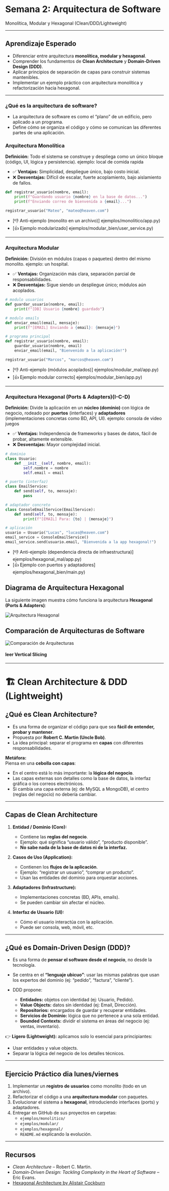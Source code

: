 # Semana 2: Arquitectura de Software  
Monolítica, Modular y Hexagonal (Clean/DDD/Lightweight)  

---

## Aprendizaje Esperado
- Diferenciar entre arquitectura **monolítica, modular y hexagonal**.  
- Comprender los fundamentos de **Clean Architecture** y **Domain-Driven Design (DDD)**.  
- Aplicar principios de separación de capas para construir sistemas mantenibles.  
- Implementar un ejemplo práctico con arquitectura monolítica y refactorización hacia hexagonal.  

---
### ¿Qué es la arquitectura de software?

- La arquitectura de software es como el “plano” de un edificio, pero aplicado a un programa.
- Define cómo se organiza el código y cómo se comunican las diferentes partes de una aplicación.


### Arquitectura Monolítica
**Definición:** Todo el sistema se construye y despliega como un único bloque (código, UI, lógica y persistencia).  ejemplo: local de comida rapida

- ✅ **Ventajas:** Simplicidad, despliegue único, bajo costo inicial.  
- ❌ **Desventajas:** Difícil de escalar, fuerte acoplamiento, bajo aislamiento de fallos.  


``` python
def registrar_usuario(nombre, email):
    print(f"Guardando usuario {nombre} en la base de datos...")
    print(f"Enviando correo de bienvenida a {email}...")

registrar_usuario("Mateo", "mateo@heaven.com")

```

- [👎 Anti-ejemplo (monolito en un archivo)] ejemplos/monolitico/app.py)  
- [👍 Ejemplo modularizado] ejemplos/modular_bien/user_service.py)

---

### Arquitectura Modular
**Definición:** División en módulos (capas o paquetes) dentro del mismo monolito. ejemplo: un hospital.   

- ✅ **Ventajas:** Organización más clara, separación parcial de responsabilidades.  
- ❌ **Desventajas:** Sigue siendo un despliegue único; módulos aún acoplados.  

``` python
# modulo usuarios
def guardar_usuario(nombre, email):
    print(f"[DB] Usuario {nombre} guardado")

# modulo emails
def enviar_email(email, mensaje):
    print(f"[EMAIL] Enviando a {email}: {mensaje}")

# programa principal
def registrar_usuario(nombre, email):
    guardar_usuario(nombre, email)
    enviar_email(email, "Bienvenido a la aplicación!")

registrar_usuario("Marcos", "marcos@heaven.com")

```


- [👎 Anti-ejemplo (módulos acoplados)] ejemplos/modular_mal/app.py)  
- [👍 Ejemplo modular correcto] ejemplos/modular_bien/app.py)  

---

### Arquitectura Hexagonal (Ports & Adapters)(I-C-D)
**Definición:** Divide la aplicación en un **núcleo (dominio)** con lógica de negocio, rodeado por **puertos** (interfaces) y **adaptadores** (implementaciones concretas como BD, API, UI).
ejemplo: consola de video juegos  

- ✅ **Ventajas:** Independencia de frameworks y bases de datos, fácil de probar, altamente extensible.  
- ❌ **Desventajas:** Mayor complejidad inicial.  

``` python
# dominio
class Usuario:
    def __init__(self, nombre, email):
        self.nombre = nombre
        self.email = email

# puerto (interfaz)
class EmailService:
    def send(self, to, mensaje):
        pass

# adaptador concreto
class ConsoleEmailService(EmailService):
    def send(self, to, mensaje):
        print(f"[EMAIL] Para: {to} | {mensaje}")

# aplicación
usuario = Usuario("Lucas", "lucas@heaven.com")
email_service = ConsoleEmailService()
email_service.send(usuario.email, "Bienvenida a la app hexagonal!")

```


- [👎 Anti-ejemplo (dependencia directa de infraestructura)] ejemplos/hexagonal_mal/app.py)  
- [👍 Ejemplo con puertos y adaptadores] ejemplos/hexagonal_bien/main.py)  

## Diagrama de Arquitectura Hexagonal

La siguiente imagen muestra cómo funciona la arquitectura **Hexagonal (Ports & Adapters)**:

![Arquitectura Hexagonal](ejemplos/hexagonal_bien/exagonal.PNG)

## Comparación de Arquitecturas de Software

![Comparación de Arquitecturas](arquitecturas_comparacion.png)


#### leer Vertical Slicing
---

# 🏗️ Clean Architecture & DDD (Lightweight)

## ¿Qué es Clean Architecture?
- Es una forma de organizar el código para que sea **fácil de entender, probar y mantener**.  
- Propuesta por **Robert C. Martin (Uncle Bob)**.  
- La idea principal: separar el programa en **capas** con diferentes responsabilidades.  

**Metáfora:**  
Piensa en una **cebolla con capas**:  
- En el centro está lo más importante: la **lógica del negocio**.  
- Las capas externas son detalles como la base de datos, la interfaz gráfica o los correos electrónicos.  
- Si cambia una capa externa (ej: de MySQL a MongoDB), el centro (reglas del negocio) no debería cambiar.

---

## Capas de Clean Architecture
1. **Entidad / Dominio (Core):**  
   - Contiene las **reglas del negocio**.  
   - Ejemplo: qué significa “usuario válido”, “producto disponible”.  
   - **No sabe nada de la base de datos ni de la interfaz.**

2. **Casos de Uso (Application):**  
   - Contienen los **flujos de la aplicación**.  
   - Ejemplo: “registrar un usuario”, “comprar un producto”.  
   - Usan las entidades del dominio para orquestar acciones.

3. **Adaptadores (Infrastructure):**  
   - Implementaciones concretas (BD, APIs, emails).  
   - Se pueden cambiar sin afectar el núcleo.

4. **Interfaz de Usuario (UI):**  
   - Cómo el usuario interactúa con la aplicación.  
   - Puede ser consola, web, móvil, etc.

---

## ¿Qué es Domain-Driven Design (DDD)?
- Es una forma de **pensar el software desde el negocio**, no desde la tecnología.  
- Se centra en el **“lenguaje ubicuo”**: usar las mismas palabras que usan los expertos del dominio (ej: “pedido”, “factura”, “cliente”).  

- DDD propone:  
  - **Entidades:** objetos con identidad (ej: Usuario, Pedido).  
  - **Value Objects:** datos sin identidad (ej: Email, Dirección).  
  - **Repositorios:** encargados de guardar y recuperar entidades.  
  - **Servicios de Dominio:** lógica que no pertenece a una sola entidad.  
  - **Bounded Contexts:** dividir el sistema en áreas del negocio (ej: ventas, inventario).  

👉 **Ligero (Lightweight):** aplicamos solo lo esencial para principiantes:  
- Usar entidades y value objects.  
- Separar la lógica del negocio de los detalles técnicos.  

---

## Ejercicio Práctico dia lunes/viernes
1. Implementar un **registro de usuarios** como monolito (todo en un archivo).  
2. Refactorizar el código a una **arquitectura modular** con paquetes.  
3. Evolucionar el sistema a **hexagonal**, introduciendo interfaces (ports) y adaptadores.  
4. Entregar en GitHub de sus proyectos en carpetas:  
   - `ejemplos/monolitico/`  
   - `ejemplos/modular/`  
   - `ejemplos/hexagonal/`  
   - `README.md` explicando la evolución.  

---

## Recursos
- *Clean Architecture* – Robert C. Martin.  
- *Domain-Driven Design: Tackling Complexity in the Heart of Software* – Eric Evans.  
- [Hexagonal Architecture by Alistair Cockburn](https://alistair.cockburn.us/hexagonal-architecture/)  
